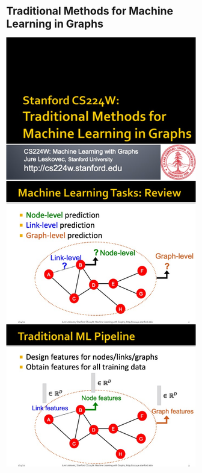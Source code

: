 Traditional Methods for Machine Learning in Graphs
==================================================

![02_02](figures/02-tradition-ml.jpeg)
![02_03](figures/02-tradition-ml_2.jpeg)
![02_03](figures/02-tradition-ml_3.jpeg)